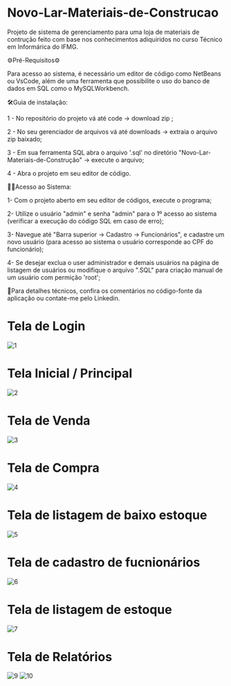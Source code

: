 # Novo-Lar-Materiais-de-Construcao
 Projeto de sistema de gerenciamento para uma loja de materiais de contrução feito com base nos conhecimentos adiquiridos no curso Técnico em Informárica do IFMG.

 ⚙️Pré-Requisitos⚙️

Para acesso ao sistema, é necessário um editor de código como NetBeans ou VsCode, além de uma ferramenta que possibilite o uso do banco de dados em SQL como 
o MySQLWorkbench.

 🛠️Guia de instalação:
 
1 - No repositório do projeto vá até code -> download zip ;

2 - No seu gerenciador de arquivos vá até downloads -> extraia o arquivo zip baixado;

3 - Em sua ferramenta SQL abra o arquivo '.sql' no diretório "Novo-Lar-Materiais-de-Construção" -> execute o arquivo;

4 - Abra o projeto em seu editor de código.

 🧑‍💻Acesso ao Sistema:

1- Com o projeto aberto em seu editor de códigos, execute o programa;

2- Utilize o usuário "admin" e senha "admin" para o 1º acesso ao sistema (verificar a execução do código SQL em caso de erro);

3- Navegue até "Barra superior -> Cadastro -> Funcionários", e cadastre um novo usuário (para acesso ao sistema o usuário corresponde ao CPF do funcionário);

4- Se desejar exclua o user administrador e demais usuários na página de listagem de usuários ou modifique o arquivo ".SQL" para criação manual de um usuário 
com permição 'root';

📌Para detalhes técnicos, confira os comentários no código-fonte da aplicação ou contate-me pelo Linkedin.

# Tela de Login 
![1](https://github.com/KaioT2/Novo-Lar-Materiais-de-Construcao/assets/98715856/0ed5d6ee-364e-4efa-ad54-86d1cbe1fac2)

# Tela Inicial / Principal 
![2](https://github.com/KaioT2/Novo-Lar-Materiais-de-Construcao/assets/98715856/49488de8-ac9e-4bb8-94fc-9848741b8cd0)

# Tela de Venda 
![3](https://github.com/KaioT2/Novo-Lar-Materiais-de-Construcao/assets/98715856/29c42a7b-0673-4719-83bb-4570782b5da4)

# Tela de Compra
![4](https://github.com/KaioT2/Novo-Lar-Materiais-de-Construcao/assets/98715856/4b5fb3d7-11de-438d-b536-c416564a3a99)

# Tela de listagem de baixo estoque
![5](https://github.com/KaioT2/Novo-Lar-Materiais-de-Construcao/assets/98715856/f2537c68-0f47-4a6e-a2ad-17aa56d0a65b)

# Tela de cadastro de fucnionários
![6](https://github.com/KaioT2/Novo-Lar-Materiais-de-Construcao/assets/98715856/aaaed3d6-a764-4b41-9318-5db3bbabf553)

# Tela de listagem de estoque
![7](https://github.com/KaioT2/Novo-Lar-Materiais-de-Construcao/assets/98715856/7803fd46-5eb0-49f8-9fb7-74fdac9132a4)

# Tela de Relatórios 
![9](https://github.com/KaioT2/Novo-Lar-Materiais-de-Construcao/assets/98715856/101810e6-55c2-4623-99fb-3626fb0a2782)
![10](https://github.com/KaioT2/Novo-Lar-Materiais-de-Construcao/assets/98715856/3c5258cb-f091-45d0-a72b-ca00cc4dbca0)
